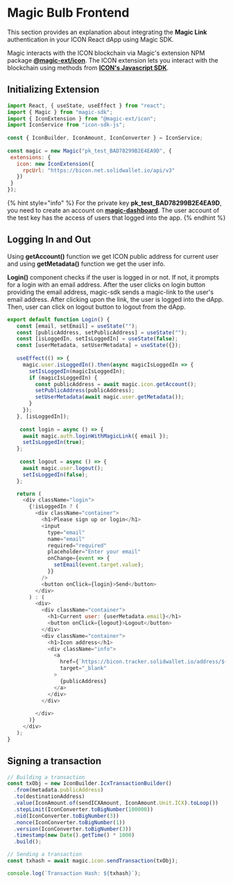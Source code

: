 # Magic Bulb Frontend

This section provides an explanation about integrating the **Magic Link** authentication in your ICON React dApp using Magic SDK.

Magic interacts with the ICON blockchain via Magic's extension NPM package [**@magic-ext/icon**](https://www.npmjs.com/package/@magic-ext/icon). 
The ICON extension  lets you interact with the blockchain using methods from [**ICON's Javascript SDK**](https://www.icondev.io/docs/javascript-sdk).

## Initializing Extension

```javascript
import React, { useState, useEffect } from "react";
import { Magic } from "magic-sdk";
import { IconExtension } from "@magic-ext/icon";
import IconService from "icon-sdk-js";
 
const { IconBuilder, IconAmount, IconConverter } = IconService;
 
const magic = new Magic("pk_test_BAD78299B2E4EA9D", {
 extensions: {
   icon: new IconExtension({
     rpcUrl: "https://bicon.net.solidwallet.io/api/v3"
   })
 }
});

```
{% hint style="info" %}
For the private key **pk_test_BAD78299B2E4EA9D**, you need to create an account on [**magic-dashboard**](https://dashboard.magic.link/login). The user  account of the test key has the access of users that logged into the app.
{% endhint %}

## Logging In and Out

Using **getAccount()** function we get ICON public address for current user and  using **getMetadata()** function we get the user info.

**Login()** component checks if the user is logged in or not. If not, it prompts for a login with an email address. After the user clicks on login button providing the email address, magic-sdk sends a magic-link  to the user's email address. After clicking upon the link, the user is logged into the dApp. Then, user can click on logout button to logout from the dApp.

```javascript
export default function Login() {
   const [email, setEmail] = useState("");
   const [publicAddress, setPublicAddress] = useState("");
   const [isLoggedIn, setIsLoggedIn] = useState(false);
   const [userMetadata, setUserMetadata] = useState({});
 
   useEffect(() => {
     magic.user.isLoggedIn().then(async magicIsLoggedIn => {
       setIsLoggedIn(magicIsLoggedIn);
       if (magicIsLoggedIn) {
         const publicAddress = await magic.icon.getAccount();
         setPublicAddress(publicAddress);
         setUserMetadata(await magic.user.getMetadata());
       }
     });
   }, [isLoggedIn]);
 
    const login = async () => {
     await magic.auth.loginWithMagicLink({ email });
     setIsLoggedIn(true);
   };
 
    const logout = async () => {
     await magic.user.logout();
     setIsLoggedIn(false);
   };

   return (
     <div className="login">
       {!isLoggedIn ? (
         <div className="container">
           <h1>Please sign up or login</h1>
           <input
             type="email"
             name="email"
             required="required"
             placeholder="Enter your email"
             onChange={event => {
               setEmail(event.target.value);
             }}
           />
           <button onClick={login}>Send</button>
         </div>
       ) : (
         <div>
           <div className="container">
             <h1>Current user: {userMetadata.email}</h1>
             <button onClick={logout}>Logout</button>
           </div>
           <div className="container">
             <h1>Icon address</h1>
             <div className="info">
               <a
                 href={`https://bicon.tracker.solidwallet.io/address/${publicAddress}`}
                 target="_blank"
               >
                 {publicAddress}
               </a>
             </div>
           </div>
      
         </div>
       )}
     </div>
   );
}


```

## Signing a transaction

```javascript
// Building a transaction
const txObj = new IconBuilder.IcxTransactionBuilder()
  .from(metadata.publicAddress)
  .to(destinationAddress)
  .value(IconAmount.of(sendICXAmount, IconAmount.Unit.ICX).toLoop())
  .stepLimit(IconConverter.toBigNumber(100000))
  .nid(IconConverter.toBigNumber(3))
  .nonce(IconConverter.toBigNumber(1))
  .version(IconConverter.toBigNumber(3))
  .timestamp(new Date().getTime() * 1000)
  .build();

// Sending a transaction
const txhash = await magic.icon.sendTransaction(txObj);

console.log(`Transaction Hash: ${txhash}`);

```